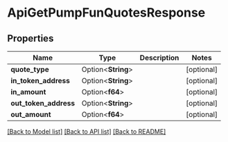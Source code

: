 # ApiGetPumpFunQuotesResponse

## Properties

Name | Type | Description | Notes
------------ | ------------- | ------------- | -------------
**quote_type** | Option<**String**> |  | [optional]
**in_token_address** | Option<**String**> |  | [optional]
**in_amount** | Option<**f64**> |  | [optional]
**out_token_address** | Option<**String**> |  | [optional]
**out_amount** | Option<**f64**> |  | [optional]

[[Back to Model list]](../README.md#documentation-for-models) [[Back to API list]](../README.md#documentation-for-api-endpoints) [[Back to README]](../README.md)


